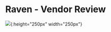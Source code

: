 # Raven - Vendor Review
![](https://github.com/toandaosjsu/CS160/blob/master/img/raven.PNG){:height="250px" width="250px"}
